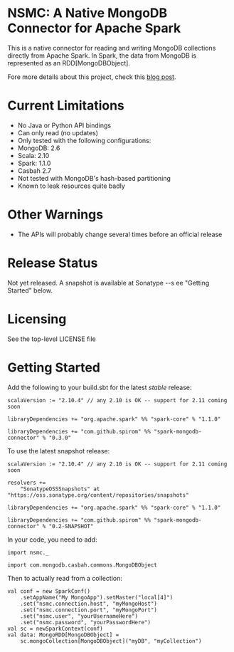 # NSMC: A Native MongoDB Connector for Apache Spark

This is a native connector for reading and writing MongoDB collections
directly from Apache Spark. In Spark, the data from MongoDB is represented as an
RDD[MongoDBObject].

Fore more details about this project, check this [blog post](http://www.river-of-bytes.com/2015/01/nsmc-native-mongodb-connector-for.html).

# Current Limitations

- No Java or Python API bindings
- Can only read (no updates)
- Only tested with the following configurations:
 - MongoDB: 2.6
 - Scala: 2.10
 - Spark: 1.1.0
 - Casbah 2.7
- Not tested with MongoDB's hash-based partitioning
- Known to leak resources quite badly

# Other Warnings

- The APIs will probably change several times before an official release

# Release Status

Not yet released. A snapshot is available at Sonatype --s ee "Getting Started" below.

# Licensing

See the top-level LICENSE file

# Getting Started

Add the following to your build.sbt for the latest _stable_ release:

    scalaVersion := "2.10.4" // any 2.10 is OK -- support for 2.11 coming soon

    libraryDependencies += "org.apache.spark" %% "spark-core" % "1.1.0"

    libraryDependencies += "com.github.spirom" %% "spark-mongodb-connector" % "0.3.0"

To use the latest snapshot release:

    scalaVersion := "2.10.4" // any 2.10 is OK -- support for 2.11 coming soon

    resolvers +=
        "SonatypeOSSSnapshots" at "https://oss.sonatype.org/content/repositories/snapshots"

    libraryDependencies += "org.apache.spark" %% "spark-core" % "1.1.0"

    libraryDependencies += "com.github.spirom" %% "spark-mongodb-connector" % "0.2-SNAPSHOT"

In your code, you need to add:

    import nsmc._

    import com.mongodb.casbah.commons.MongoDBObject

Then to actually read from a collection:

    val conf = new SparkConf()
        .setAppName("My MongoApp").setMaster("local[4]")
        .set("nsmc.connection.host", "myMongoHost")
        .set("nsmc.connection.port", "myMongoPort")
        .set("nsmc.user", "yourUsernameHere")
        .set("nsmc.password", "yourPasswordHere")
    val sc = newSparkContext(conf)
    val data: MongoRDD[MongoDBObject] =
        sc.mongoCollection[MongoDBObject]("myDB", "myCollection")


